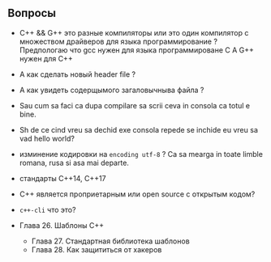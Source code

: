 
##  Вопросы
* C++ && G++ это разные компиляторы или это один компилятор с множеством драйверов для языка программирование ?
Предпологаю что gcc нужен для языка программироване С
А G++ нужен для C++

* А как сделать новый header file ?
* А как увидеть содерщымого загаловычныва файла ?
* Sau cum sa faci ca dupa compilare sa scrii ceva in consola ca totul e bine.
* Sh de ce cind vreu sa dechid exe consola repede se inchide eu vreu sa vad hello world?
* изминение кодировки на `encoding utf-8` ? Ca sa mearga in toate limble romana, rusa si asa mai departe.
* стандарты C++14, C++17
* C++ является проприетарным или open source с открытым кодом?
* `c++-cli` что это?
*  Глава 26. Шаблоны C++
    * Глава 27. Стандартная библиотека шаблонов
    * Глава 28. Как защититься от хакеров